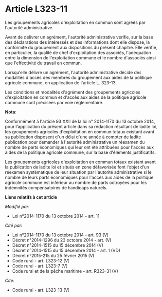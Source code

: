 # Article L323-11

Les groupements agricoles d'exploitation en commun sont agréés par l'autorité administrative. 

Avant de délivrer un agrément, l'autorité administrative vérifie, sur la base des déclarations des intéressés et des
informations dont elle dispose, la conformité du groupement aux dispositions du présent chapitre. Elle vérifie, en
particulier, la qualité de chef d'exploitation des associés, l'adéquation entre la dimension de l'exploitation commune et le
nombre d'associés ainsi que l'effectivité du travail en commun. 

Lorsqu'elle délivre un agrément, l'autorité administrative décide des modalités d'accès des membres du groupement aux aides
de la politique agricole commune, en application de l'article L. 323-13. 

Les conditions et modalités d'agrément des groupements agricoles d'exploitation en commun et d'accès aux aides de la
politique agricole commune sont précisées par voie réglementaire.

**Nota:**

Conformément à l'article 93 XXII de la loi n° 2014-1170 du 13 octobre 2014, pour l'application du présent article dans sa
rédaction résultant de ladite loi, les groupements agricoles d'exploitation en commun totaux existant avant sa publication
disposent d'un délai d'une année à compter de ladite publication pour demander à l'autorité administrative un réexamen du
nombre de parts économiques qui leur ont été attribuées pour l'accès aux aides de la politique agricole commune, sur la base
d'éléments justificatifs.

Les groupements agricoles d'exploitation en commun totaux existant avant la publication de ladite loi et situés en zone
défavorisée font l'objet d'un réexamen systématique de leur situation par l'autorité administrative si le nombre de leurs
parts économiques pour l'accès aux aides de la politique agricole commune est inférieur au nombre de parts octroyées pour les
indemnités compensatoires de handicaps naturels.

**Liens relatifs à cet article**

_Modifié par_:

  - Loi n°2014-1170 du 13 octobre 2014 - art. 11

_Cité par_:

  - Loi n°2014-1170 du 13 octobre 2014 - art. 93 (V)
  - Décret n°2014-1296 du 23 octobre 2014 - art. (V)
  - Décret n°2014-1515 du 15 décembre 2014 (V)
  - Décret n°2014-1515 du 15 décembre 2014 - art. 1 (VD)
  - Décret n°2015-215 du 25 février 2015 (V)
  - Code rural - art. L323-12 (V)
  - Code rural - art. L323-7 (V)
  - Code rural et de la pêche maritime - art. R323-31 (V)

_Cite_:

  - Code rural - art. L323-13 (V)
